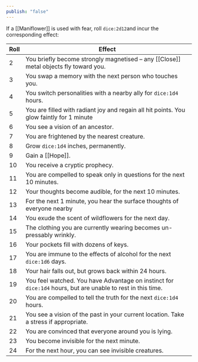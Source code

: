```yaml
---
publish: "false"
---
```


If a [[Maniflower]] is used with fear, roll `dice:2d12`and incur the corresponding effect:

| Roll | Effect                                                                                                      |
| ---- | ----------------------------------------------------------------------------------------------------------- |
| 2    | You briefly become strongly magnetised – any [[Close]] metal objects fly toward you.                        |
| 3    | You swap a memory with the next person who touches you.                                                     |
| 4    | You switch personalities with a nearby ally for `dice:1d4` hours.                                           |
| 5    | You are filled with radiant joy and regain all hit points. You glow faintly for 1 minute                    |
| 6    | You see a vision of an ancestor.                                                                            |
| 7    | You are frightened by the nearest creature.                                                                 |
| 8    | Grow `dice:1d4` inches, permanently.                                                                        |
| 9    | Gain a [[Hope]].                                                                                            |
| 10   | You receive a cryptic prophecy.                                                                             |
| 11   | You are compelled to speak only in questions for the next 10 minutes.                                       |
| 12   | Your thoughts become audible, for the next 10 minutes.                                                      |
| 13   | For the next 1 minute, you hear the surface thoughts of everyone nearby                                     |
| 14   | You exude the scent of wildflowers for the next day.                                                        |
| 15   | The clothing you are currently wearing becomes un-pressably wrinkly.                                        |
| 16   | Your pockets fill with dozens of keys.                                                                      |
| 17   | You are immune to the effects of alcohol for the next `dice:1d6` days.                                      |
| 18   | Your hair falls out, but grows back within 24 hours.                                                        |
| 19   | You feel watched. You have Advantage on instinct for `dice:1d4` hours, but are unable to rest in this time. |
| 20   | You are compelled to tell the truth for the next `dice:1d4` hours.                                          |
| 21   | You see a vision of the past in your current location. Take a stress if appropriate.                        |
| 22   | You are convinced that everyone around you is lying.                                                        |
| 23   | You become invisible for the next minute.                                                                   |
| 24   | For the next hour, you can see invisible creatures.                                                         |

